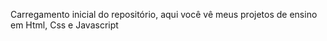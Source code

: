 Carregamento inicial do repositório,
aqui você vê meus projetos de ensino em Html, Css e Javascript
